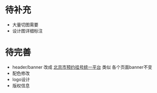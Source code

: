# 待补充

* 大量切图需要  
* 设计图详细标注  

# 待完善

* header/banner 改成 [北京市预约挂号统一平台](http://www.bjguahao.gov.cn/index.htm) 类似 各个页面banner不变  
* 配色修改
* logo设计  
* 版权信息  
